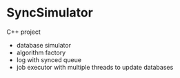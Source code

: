 # SyncSimulator

C++ project
- database simulator
- algorithm factory
- log with synced queue
- job executor with multiple threads to update databases

